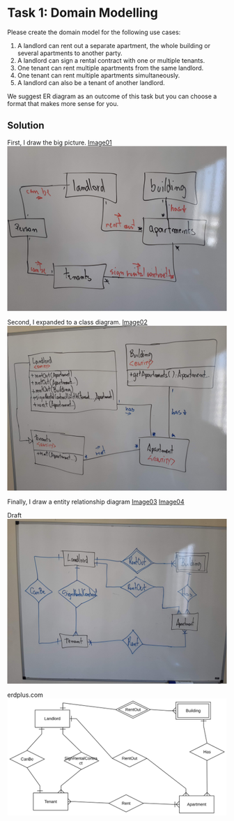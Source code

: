 # Task 1: Domain Modelling
Please create the domain model for the following use cases:
1) A landlord can rent out a separate apartment, the whole building or several apartments to another party.
2) A landlord can sign a rental contract with one or multiple tenants.
3) One tenant can rent multiple apartments from the same landlord.
4) One tenant can rent multiple apartments simultaneously.
5) A landlord can also be a tenant of another landlord.

We suggest ER diagram as an outcome of this task but you can choose a format that makes more sense for you.

## Solution

First, I draw the big picture. [Image01](20180722_105708.jpg)
![alt Image01](20180722_105708.jpg)

Second, I expanded to a class diagram. [Image02](20180722_111905.jpg)
![alt Image02](20180722_111905.jpg)

Finally, I draw a entity relationship diagram [Image03](20180722_123619.jpg) [Image04](erdplus-diagram.png)

Draft
![alt Image03](20180722_123619.jpg)

erdplus.com
![alt Image04](erdplus-diagram.png)
